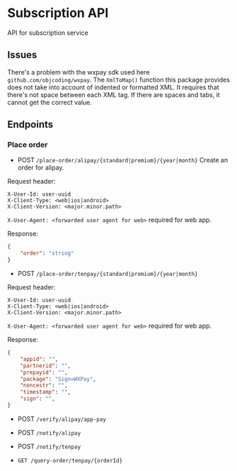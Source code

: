 # Subscription API

API for subscription service

## Issues

There's a problem with the wxpay sdk used here `github.com/objcoding/wxpay`. The `XmlToMap()` function this package provides does not take into account of indented or formatted XML. It requires that there's not space between each XML tag. If there are spaces and tabs, it cannot get the correct value.

## Endpoints

### Place order

* POST `/place-order/alipay/{standard|premium}/{year|month}` Create an order for alipay.

Request header:
```
X-User-Id: user-uuid
X-Client-Type: <web|ios|android>
X-Client-Version: <major.minor.path>
```

`X-User-Agent: <forwarded user agent for web>` required for web app.

Response:
```json
{
    "order": "string"
}
```

* POST `/place-order/tenpay/{standard|premium}/{year|month}`

Request header:
```
X-User-Id: user-uuid
X-Client-Type: <web|ios|android>
X-Client-Version: <major.minor.path>
```

`X-User-Agent: <forwarded user agent for web>` required for web app.

Response:
```json
{
    "appid": "",
    "partnerid": "",
    "prepayid": "",
    "package": "Sign=WXPay",
    "noncestr": "",
    "timestamp": "",
    "sign": "",
}
```

* POST `/verify/alipay/app-pay`

* POST `/notify/alipay`

* POST `/notify/tenpay`

* `GET /query-order/tenpay/{orderId}`